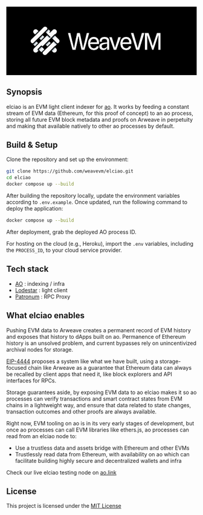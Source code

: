 <p align="center">
  <a href="https://wvm.dev">
    <img src="https://raw.githubusercontent.com/weaveVM/.github/main/profile/bg.png">
  </a>
</p>

## Synopsis

elciao is an EVM light client indexer for [ao](https://ao.arweave.dev). It works by feeding a constant stream of EVM data (Ethereum, for this proof of concept) to an ao process, storing all future EVM block metadata and proofs on Arweave in perpetuity and making that available natively to other ao processes by default.

## Build & Setup

Clone the repository and set up the environment:

```bash
git clone https://github.com/weavevm/elciao.git
cd elciao
docker compose up --build
```

After building the repository locally, update the environment variables according to `.env.example`. Once updated, run the following command to deploy the application:

```bash
docker compose up --build
```
After deployment, grab the deployed AO process ID.

For hosting on the cloud (e.g., Heroku), import the `.env` variables, including the `PROCESS_ID`, to your cloud service provider.

## Tech stack
- [AO](https://ao.arweave.dev) : indexing / infra
- [Lodestar](https://github.com/ChainSafe/lodestar) : light client
- [Patronum](https://github.com/commonprefix) : RPC Proxy

## What elciao enables

Pushing EVM data to Arweave creates a permanent record of EVM history and exposes that history to dApps built on ao. Permanence of Ethereum history is an unsolved problem, and current bypasses rely on unincentivized archival nodes for storage.

[EIP-4444](https://eips.ethereum.org/EIPS/eip-4444) proposes a system like what we have built, using a storage-focused chain like Arweave as a guarantee that Ethereum data can always be recalled by client apps that need it, like block explorers and API interfaces for RPCs.

Storage guarantees aside, by exposing EVM data to ao elciao makes it so ao processes can verify transactions and smart contract states from EVM chains in a lightweight way, and ensure that data related to state changes, transaction outcomes and other proofs are always available.

Right now, EVM tooling on ao is in its very early stages of development, but once ao processes can call EVM libraries like ethers.js, ao processes can read from an elciao node to:
 
- Use a trustless data and assets bridge with Ethereum and other EVMs
- Trustlessly read data from Ethereum, with availability on ao which can facilitate building highly secure and decentralized wallets and infra

Check our live elciao testing node on [ao.link](https://ao.link/entity/zrAYK49KEAXKcB4r3XsfD3ap_ydfqRxElvGU7zEvKqU)

## License
This project is licensed under the [MIT License](./LICENSE)


